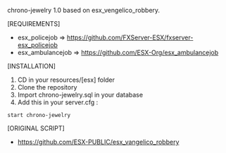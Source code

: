 chrono-jewelry 1.0 based on esx_vengelico_robbery.

[REQUIREMENTS]

  * esx_policejob => https://github.com/FXServer-ESX/fxserver-esx_policejob
  * esx_ambulancejob => https://github.com/ESX-Org/esx_ambulancejob

[INSTALLATION]

1) CD in your resources/[esx] folder
2) Clone the repository
3) Import chrono-jewelry.sql in your database
4) Add this in your server.cfg :

```
start chrono-jewelry
```

[ORIGINAL SCRIPT]

  * https://github.com/ESX-PUBLIC/esx_vangelico_robbery





